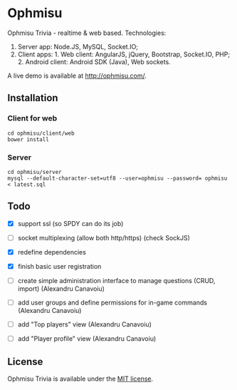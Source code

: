 # Ophmisu

Ophmisu Trivia - realtime &amp; web based.
Technologies:
  1. Server app: Node.JS, MySQL, Socket.IO;
  2. Client apps:
    1. Web client: AngularJS, jQuery, Bootstrap, Socket.IO, PHP;
    2. Android client: Android SDK (Java), Web sockets.

A live demo is available at http://ophmisu.com/.

## Installation

### Client for web
```
cd ophmisu/client/web
bower install
```
### Server
```
cd ophmisu/server
mysql --default-character-set=utf8 --user=ophmisu --password= ophmisu < latest.sql
```

## Todo
- [x] support ssl (so SPDY can do its job)
- [ ] socket multiplexing (allow both http/https) (check SockJS)
- [x] redefine dependencies
- [x] finish basic user registration
- [ ] create simple administration interface to manage questions (CRUD, import) (Alexandru Canavoiu)
- [ ] add user groups and define permissions for in-game commands (Alexandru Canavoiu)
- [ ] add "Top players" view (Alexandru Canavoiu)
- [ ] add "Player profile" view (Alexandru Canavoiu)


## License
Ophmisu Trivia is available under the [MIT license](http://opensource.org/licenses/MIT).